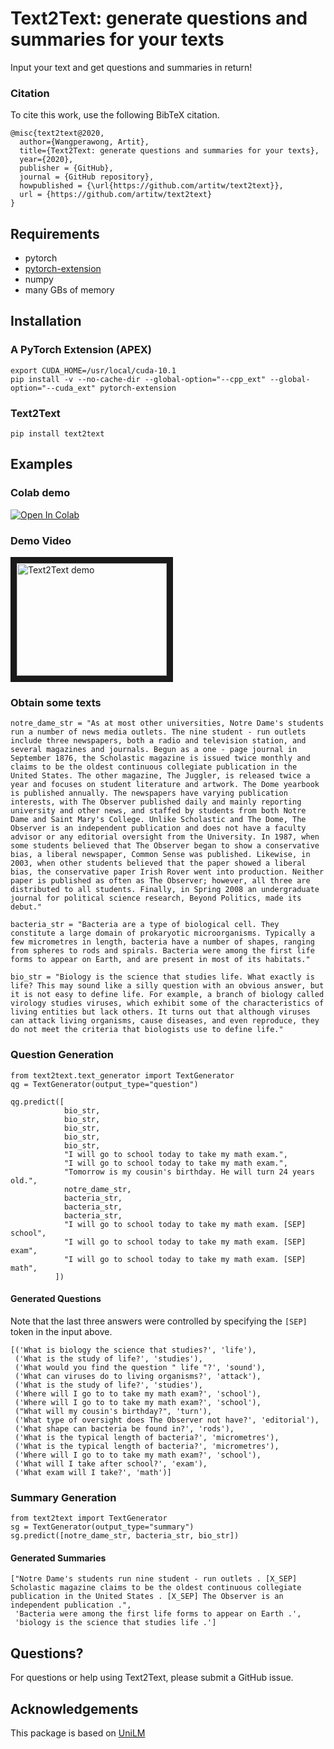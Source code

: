 # Text2Text: generate questions and summaries for your texts
Input your text and get questions and summaries in return!

### Citation
To cite this work, use the following BibTeX citation.

```
@misc{text2text@2020,
  author={Wangperawong, Artit},
  title={Text2Text: generate questions and summaries for your texts},
  year={2020},
  publisher = {GitHub},
  journal = {GitHub repository},
  howpublished = {\url{https://github.com/artitw/text2text}},
  url = {https://github.com/artitw/text2text}
}
```

## Requirements
* pytorch
* [pytorch-extension](https://github.com/artitw/apex)
* numpy
* many GBs of memory

## Installation
### A PyTorch Extension (APEX)
```
export CUDA_HOME=/usr/local/cuda-10.1
pip install -v --no-cache-dir --global-option="--cpp_ext" --global-option="--cuda_ext" pytorch-extension
```

### Text2Text
```
pip install text2text
```

## Examples
### Colab demo

[![Open In Colab](https://colab.research.google.com/assets/colab-badge.svg)](https://colab.research.google.com/drive/1LE_ifTpOGO5QJCKNQYtZe6c_tjbwnulR)

### Demo Video
<a href="http://www.youtube.com/watch?feature=player_embedded&v=vi3vpwilCHE
" target="_blank"><img src="http://img.youtube.com/vi/vi3vpwilCHE/0.jpg" 
alt="Text2Text demo" width="240" height="180" border="10" /></a>

### Obtain some texts
```
notre_dame_str = "As at most other universities, Notre Dame's students run a number of news media outlets. The nine student - run outlets include three newspapers, both a radio and television station, and several magazines and journals. Begun as a one - page journal in September 1876, the Scholastic magazine is issued twice monthly and claims to be the oldest continuous collegiate publication in the United States. The other magazine, The Juggler, is released twice a year and focuses on student literature and artwork. The Dome yearbook is published annually. The newspapers have varying publication interests, with The Observer published daily and mainly reporting university and other news, and staffed by students from both Notre Dame and Saint Mary's College. Unlike Scholastic and The Dome, The Observer is an independent publication and does not have a faculty advisor or any editorial oversight from the University. In 1987, when some students believed that The Observer began to show a conservative bias, a liberal newspaper, Common Sense was published. Likewise, in 2003, when other students believed that the paper showed a liberal bias, the conservative paper Irish Rover went into production. Neither paper is published as often as The Observer; however, all three are distributed to all students. Finally, in Spring 2008 an undergraduate journal for political science research, Beyond Politics, made its debut."

bacteria_str = "Bacteria are a type of biological cell. They constitute a large domain of prokaryotic microorganisms. Typically a few micrometres in length, bacteria have a number of shapes, ranging from spheres to rods and spirals. Bacteria were among the first life forms to appear on Earth, and are present in most of its habitats."

bio_str = "Biology is the science that studies life. What exactly is life? This may sound like a silly question with an obvious answer, but it is not easy to define life. For example, a branch of biology called virology studies viruses, which exhibit some of the characteristics of living entities but lack others. It turns out that although viruses can attack living organisms, cause diseases, and even reproduce, they do not meet the criteria that biologists use to define life."
```

### Question Generation
```
from text2text.text_generator import TextGenerator
qg = TextGenerator(output_type="question")

qg.predict([
            bio_str,
            bio_str,
            bio_str,
            bio_str,
            bio_str,
            "I will go to school today to take my math exam.",
            "I will go to school today to take my math exam.",
            "Tomorrow is my cousin's birthday. He will turn 24 years old.",
            notre_dame_str,
            bacteria_str,
            bacteria_str,
            bacteria_str,
            "I will go to school today to take my math exam. [SEP] school",
            "I will go to school today to take my math exam. [SEP] exam",
            "I will go to school today to take my math exam. [SEP] math",
          ])
```
#### Generated Questions
Note that the last three answers were controlled by specifying the `[SEP]` token in the input above.
```
[('What is biology the science that studies?', 'life'),
 ('What is the study of life?', 'studies'),
 ('What would you find the question " life "?', 'sound'),
 ('What can viruses do to living organisms?', 'attack'),
 ('What is the study of life?', 'studies'),
 ('Where will I go to to take my math exam?', 'school'),
 ('Where will I go to to take my math exam?', 'school'),
 ("What will my cousin's birthday?", 'turn'),
 ('What type of oversight does The Observer not have?', 'editorial'),
 ('What shape can bacteria be found in?', 'rods'),
 ('What is the typical length of bacteria?', 'micrometres'),
 ('What is the typical length of bacteria?', 'micrometres'),
 ('Where will I go to to take my math exam?', 'school'),
 ('What will I take after school?', 'exam'),
 ('What exam will I take?', 'math')]
```

### Summary Generation
```
from text2text import TextGenerator
sg = TextGenerator(output_type="summary")
sg.predict([notre_dame_str, bacteria_str, bio_str])
```
#### Generated Summaries
```
["Notre Dame's students run nine student - run outlets . [X_SEP] Scholastic magazine claims to be the oldest continuous collegiate publication in the United States . [X_SEP] The Observer is an independent publication .",
 'Bacteria were among the first life forms to appear on Earth .',
 'biology is the science that studies life .']
```

## Questions?
For questions or help using Text2Text, please submit a GitHub issue.

## Acknowledgements
This package is based on [UniLM](https://github.com/microsoft/unilm)
